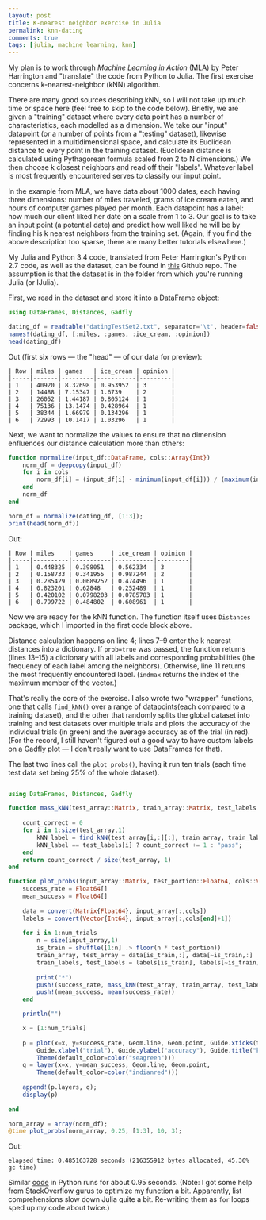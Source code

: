 ```yaml
---
layout: post
title: K-nearest neighbor exercise in Julia
permalink: knn-dating
comments: true
tags: [julia, machine learning, knn]
---
```


My plan is to work through *Machine Learning in Action* (MLA) by Peter Harrington and "translate" the code from Python to Julia. The first exercise concerns k-nearest-neighbor (kNN) algorithm.

<!-- more -->

There are many good sources describing kNN, so I will not take up much time or space here (feel free to skip to the code below). Briefly, we are given a "training" dataset where every data point has a number of characteristics, each modelled as a dimension. We take our "input" datapoint (or a number of points from a "testing" dataset), likewise represented in a multidimensional space, and calculate its Euclidean distance to every point in the training dataset. (Euclidean distance is calculated using Pythagorean formula scaled from 2 to N dimensions.) We then choose k closest neighbors and read off their "labels". Whatever label is most frequently encountered serves to classify our input point.

In the example from MLA, we have data about 1000 dates, each having three dimensions: number of miles traveled, grams of ice cream eaten, and hours of computer games played per month. Each datapoint has a label: how much our client liked her date on a scale from 1 to 3. Our goal is to take an input point (a potential date) and predict how well liked he will be by finding his k nearest neighbors from the training set. (Again, if you find the above description too sparse, there are many better tutorials elsewhere.)

My Julia and Python 3.4 code, translated from Peter Harrington's Python 2.7 code, as well as the dataset, can be found in [this](https://github.com/aflyax/Julia/tree/master/machine_learning_in_action/ch%202) Github repo. The assumption is that the dataset is in the folder from which you're running Julia (or IJulia).

First, we read in the dataset and store it into a DataFrame object:

```julia
using DataFrames, Distances, Gadfly

dating_df = readtable("datingTestSet2.txt", separator='\t', header=false);
names!(dating_df, [:miles, :games, :ice_cream, :opinion])
head(dating_df)
```

Out (first six rows — the "head" — of our data for preview):

```
| Row | miles | games   | ice_cream | opinion |
|-----|-------|---------|-----------|---------|
| 1   | 40920 | 8.32698 | 0.953952  | 3       |
| 2   | 14488 | 7.15347 | 1.6739    | 2       |
| 3   | 26052 | 1.44187 | 0.805124  | 1       |
| 4   | 75136 | 13.1474 | 0.428964  | 1       |
| 5   | 38344 | 1.66979 | 0.134296  | 1       |
| 6   | 72993 | 10.1417 | 1.03296   | 1       |
```

Next, we want to normalize the values to ensure that no dimension enfluences our distance calculation more than others:

```julia
function normalize(input_df::DataFrame, cols::Array{Int})
    norm_df = deepcopy(input_df)
    for i in cols
        norm_df[i] = (input_df[i] - minimum(input_df[i])) / (maximum(input_df[i]) - minimum(input_df[i]))
    end
    norm_df
end

norm_df = normalize(dating_df, [1:3]);
print(head(norm_df))
```

Out:

```
| Row | miles    | games     | ice_cream | opinion |
|-----|----------|-----------|-----------|---------|
| 1   | 0.448325 | 0.398051  | 0.562334  | 3       |
| 2   | 0.158733 | 0.341955  | 0.987244  | 2       |
| 3   | 0.285429 | 0.0689252 | 0.474496  | 1       |
| 4   | 0.823201 | 0.62848   | 0.252489  | 1       |
| 5   | 0.420102 | 0.0798203 | 0.0785783 | 1       |
| 6   | 0.799722 | 0.484802  | 0.608961  | 1       |
```

Now we are ready for the kNN function. The function itself uses `Distances` package, which I imported in the first code block above.

<code data-gist-id="abcbea50f614c8479bc7" data-gist-hide-footer="true"></code>

Distance calculation happens on line 4; lines 7–9 enter the k nearest distances into a dictionary. If `prob=true` was passed, the function returns (lines 13–15) a dictionary with all labels and corresponding probabilities (the frequency of each label among the neighbors). Otherwise, line 11 returns the most frequently encountered label. (`indmax` returns the index of the maximum member of the vector.)

That's really the core of the exercise. I also wrote two "wrapper" functions, one that calls `find_kNN()` over a range of datapoints(each compared to a training dataset), and the other that randomly splits the global dataset into training and test datasets over multiple trials and plots the accuracy of the individual trials (in green) and the average accuracy as of the trial (in red). (For the record, I still haven't figured out a good way to have custom labels on a Gadfly plot — I don't really want to use DataFrames for that).

The last two lines call the `plot_probs()`, having it run ten trials (each time test data set being 25% of the whole dataset).

```julia

using DataFrames, Distances, Gadfly

function mass_kNN(test_array::Matrix, train_array::Matrix, test_labels::Vector, train_labels::Vector, k::Int64)
    
    count_correct = 0
    for i in 1:size(test_array,1)
        kNN_label = find_kNN(test_array[i,:][:], train_array, train_labels, k = k)
        kNN_label == test_labels[i] ? count_correct += 1 : "pass";
    end    
    return count_correct / size(test_array, 1)
end

function plot_probs(input_array::Matrix, test_portion::Float64, cols::Vector, num_trials::Int64, k::Int64)
    success_rate = Float64[]
    mean_success = Float64[]
    
    data = convert(Matrix{Float64}, input_array[:,cols])
    labels = convert(Vector{Int64}, input_array[:,cols[end]+1])
    
    for i in 1:num_trials
        n = size(input_array,1)
        is_train = shuffle([1:n] .> floor(n * test_portion))
        train_array, test_array = data[is_train,:], data[~is_train,:]
        train_labels, test_labels = labels[is_train], labels[~is_train]
        
        print("*")
        push!(success_rate, mass_kNN(test_array, train_array, test_labels, train_labels, k))
        push!(mean_success, mean(success_rate))
    end

    println("")

    x = [1:num_trials]
    
    p = plot(x=x, y=success_rate, Geom.line, Geom.point, Guide.xticks(ticks=x),
        Guide.xlabel("trial"), Guide.ylabel("accuracy"), Guide.title("kNN runs"), 
        Theme(default_color=color("seagreen")))
    q = layer(x=x, y=mean_success, Geom.line, Geom.point,
        Theme(default_color=color("indianred")))
    
    append!(p.layers, q);
    display(p)
    
end

norm_array = array(norm_df);
@time plot_probs(norm_array, 0.25, [1:3], 10, 3);
```

Out:

`elapsed time: 0.485163728 seconds (216355912 bytes allocated, 45.36% gc time)`
<object type="image/svg+xml" data="\images\kNN.svg"></object>

Similar [code](http://nbviewer.ipython.org/github/aflyax/Julia/blob/master/machine_learning_in_action/ch%202/dating_kNN_py.ipynb) in Python runs for about 0.95 seconds. (Note: I got some help from StackOverflow gurus to optimize my function a bit. Apparently, list comprehensions slow down Julia quite a bit. Re-writing them as `for` loops sped up my code about twice.)